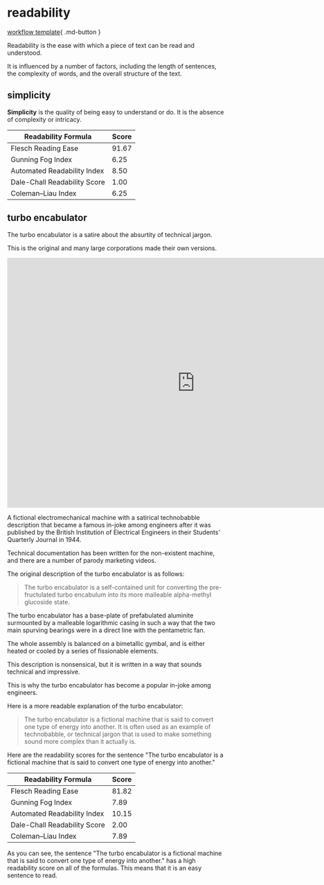 # readability

[workflow template](https://shane0.github.io/workflow/){ .md-button }

Readability is the ease with which a piece of text can be read and understood.

It is influenced by a number of factors, including the length of sentences, the complexity of words, and the overall structure of the text.

## simplicity

**Simplicity** is the quality of being easy to understand or do. It is the absence of complexity or intricacy.

Readability Formula          | Score
-----------------------------|------
Flesch Reading Ease          | 91.67
Gunning Fog Index            | 6.25
Automated Readability Index  | 8.50
Dale-Chall Readability Score | 1.00
Coleman–Liau Index           | 6.25

## turbo encabulator

The turbo encabulator is a satire about the absurtity of technical jargon.

This is the original and many large corporations made their own versions.

<iframe width="866" height="577" src="https://www.youtube.com/embed/Ac7G7xOG2Ag" title="&quot;Turbo Encabulator&quot; the Original" frameborder="0" allow="accelerometer; autoplay; clipboard-write; encrypted-media; gyroscope; picture-in-picture; web-share" allowfullscreen></iframe>

A fictional electromechanical machine with a satirical technobabble description that became a famous in-joke among engineers after it was published by the British Institution of Electrical Engineers in their Students' Quarterly Journal in 1944.

Technical documentation has been written for the non-existent machine, and there are a number of parody marketing videos.

The original description of the turbo encabulator is as follows:

> The turbo encabulator is a self-contained unit for converting the pre-fructulated turbo encabulum into its more malleable alpha-methyl glucoside state.

The turbo encabulator has a base-plate of prefabulated aluminite surmounted by a malleable logarithmic casing in such a way that the two main spurving bearings were in a direct line with the pentametric fan.

The whole assembly is balanced on a bimetallic gymbal, and is either heated or cooled by a series of fissionable elements.

This description is nonsensical, but it is written in a way that sounds technical and impressive.

This is why the turbo encabulator has become a popular in-joke among engineers.

Here is a more readable explanation of the turbo encabulator:

> The turbo encabulator is a fictional machine that is said to convert one type of energy into another. It is often used as an example of technobabble, or technical jargon that is used to make something sound more complex than it actually is.

Here are the readability scores for the sentence "The turbo encabulator is a fictional machine that is said to convert one type of energy into another."

Readability Formula          | Score
-----------------------------|------
Flesch Reading Ease          | 81.82
Gunning Fog Index            | 7.89
Automated Readability Index  | 10.15
Dale-Chall Readability Score | 2.00
Coleman–Liau Index           | 7.89

As you can see, the sentence "The turbo encabulator is a fictional machine that is said to convert one type of energy into another." has a high readability score on all of the formulas. This means that it is an easy sentence to read.
